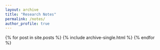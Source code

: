 ```yaml
---
layout: archive
title: "Research Notes"
permalink: /notes/
author_profile: true
---
```


{% for post in site.posts %}
  {% include archive-single.html %}
{% endfor %} 
